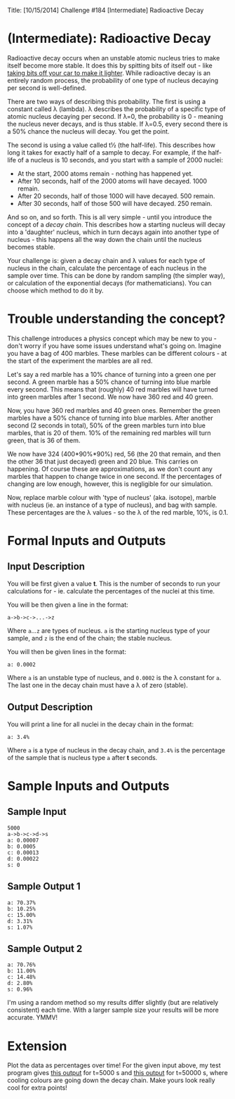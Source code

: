 Title: [10/15/2014] Challenge #184 [Intermediate] Radioactive Decay

# [](#IntermediateIcon) **(Intermediate)**: Radioactive Decay

Radioactive decay occurs when an unstable atomic nucleus tries to make itself become more stable. It does this by spitting bits of itself out - like [taking bits off your car to make it lighter](https://www.youtube.com/watch?v=OETj9aTYO2Q). While radioactive decay is an entirely random process, the probability of one type of nucleus decaying per second is well-defined.

There are two ways of describing this probability. The first is using a constant called λ (lambda). λ describes the probability of a specific type of atomic nucleus decaying per second. If λ=0, the probability is 0 - meaning the nucleus never decays, and is thus stable. If λ=0.5, every second there is a 50% chance the nucleus will decay. You get the point.

The second is using a value called t½ (the half-life). This describes how long it takes for exactly half of a sample to decay. For example, if the half-life of a nucleus is 10 seconds, and you start with a sample of 2000 nuclei:

* At the start, 2000 atoms remain - nothing has happened yet.
* After 10 seconds, half of the 2000 atoms will have decayed. 1000 remain.
* After 20 seconds, half of those 1000 will have decayed. 500 remain.
* After 30 seconds, half of those 500 will have decayed. 250 remain.

And so on, and so forth. This is all very simple - until you introduce the concept of a *decay chain*. This describes how a starting nucleus will decay into a 'daughter' nucleus, which in turn decays again into another type of nucleus - this happens all the way down the chain until the nucleus becomes stable.

Your challenge is: given a decay chain and λ values for each type of nucleus in the chain, calculate the percentage of each nucleus in the sample over time. This can be done by random sampling (the simpler way), or calculation of the exponential decays (for mathematicians). You can choose which method to do it by.

# Trouble understanding the concept?

This challenge introduces a physics concept which may be new to you - don't worry if you have some issues understand what's going on. Imagine you have a bag of 400 marbles. These marbles can be different colours - at the start of the experiment the marbles are all red.

Let's say a red marble has a 10% chance of turning into a green one per second. A green marble has a 50% chance of turning into blue marble every second. This means that (roughly) 40 red marbles will have turned into green marbles after 1 second. We now have 360 red and 40 green.

Now, you have 360 red marbles and 40 green ones. Remember the green marbles have a 50% chance of turning into blue marbles. After another second (2 seconds in total), 50% of the green marbles turn into blue marbles, that is 20 of them. 10% of the remaining red marbles will turn green, that is 36 of them.

We now have 324 (400*90%*90%) red, 56 (the 20 that remain, and then the other 36 that just decayed) green and 20 blue. This carries on happening. Of course these are approximations, as we don't count any marbles that happen to change twice in one second. If the percentages of changing are low enough, however, this is negligible for our simulation.

Now, replace marble colour with 'type of nucleus' (aka. isotope), marble with nucleus (ie. an instance of a type of nucleus), and bag with sample. These percentages are the λ values - so the λ of the red marble, 10%, is 0.1.

# Formal Inputs and Outputs

## Input Description

You will be first given a value **t**. This is the number of seconds to run your calculations for - ie. calculate the percentages of the nuclei at this time.

You will be then  given a line in the format:

    a->b->c->...->z

Where `a`...`z` are types of nucleus. `a` is the starting nucleus type of your sample, and `z` is the end of the chain; the stable nucleus.

You will then be given lines in the format:

    a: 0.0002

Where `a` is an unstable type of nucleus, and `0.0002` is the λ constant for `a`. The last one in the decay chain must have a λ of zero (stable).

## Output Description

You will print a line for all nuclei in the decay chain in the format:

    a: 3.4%

Where `a` is a type of nucleus in the decay chain, and `3.4%` is the percentage of the sample that is nucleus type `a` after **t** seconds.

# Sample Inputs and Outputs

## Sample Input

    5000
    a->b->c->d->s
    a: 0.00007
    b: 0.0005
    c: 0.00013
    d: 0.00022
    s: 0

## Sample Output 1

    a: 70.37%
    b: 10.25%
    c: 15.00%
    d: 3.31%
    s: 1.07%

## Sample Output 2

    a: 70.76%
    b: 11.00%
    c: 14.48%
    d: 2.80%
    s: 0.96%

I'm using a random method so my results differ slightly (but are relatively consistent) each time. With a larger sample size your results will be more accurate. YMMV!

# Extension

Plot the data as percentages over time! For the given input above, my test program gives [this output](http://i.imgur.com/evZO02O.png) for t=5000 s and [this output](http://i.imgur.com/FtmQzsb.png) for t=50000 s, where cooling colours are going down the decay chain. Make yours look really cool for extra points!